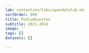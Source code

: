```yaml
---
lab: content/en/labs/opendatalab.md
sortOrder: 999
title: Podiumkunsten
subtitle: 2021-2024
image: ''
tags: []
datasets: []

---
```

